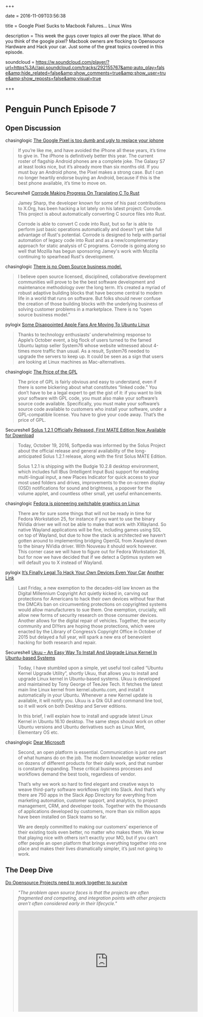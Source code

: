 
+++

date = 2016-11-09T03:56:38

title = Google Pixel Sucks to Macbook Failures... Linux Wins

description = This week the guys cover topics all over the place. What do you think of the google pixel? Macbook owners are flocking to Opensource Hardware and Hack your car. Just some of the great topics covered in this episode.

soundcloud = https://w.soundcloud.com/player/?url=https%3A//api.soundcloud.com/tracks/292155767&amp;auto_play=false&amp;hide_related=false&amp;show_comments=true&amp;show_user=true&amp;show_reposts=false&amp;visual=true

+++


# Penguin Punch Episode 7

## Open Discussion

chasinglogic
[The Google Pixel is too dumb and ugly to replace your iphone](http://gizmodo.com/the-google-pixel-is-too-dumb-and-ugly-to-replace-your-i-1787877249)

> If you’re like me, and have avoided the iPhone all these years, it’s time to give in. The iPhone is definitively better this year. The current roster of flagship Android phones are a complete joke. The Galaxy S7 at least looks nice, but it’s already more than six months old. If you must buy an Android phone, the Pixel makes a strong case. But I can no longer heartily endorse buying an Android, because if this is the best phone available, it’s time to move on.

Secureshell
[Corrode Making Progress On Translating C To Rust](http://www.phoronix.com/scan.php?page=news_item&px=Corrode-C-To-Rust)

> Jamey Sharp, the developer known for some of his past contributions to X.Org, has been hacking a lot lately on his latest project: Corrode. This project is about automatically converting C source files into Rust.
>
> Corrode is able to convert C code into Rust, but so far is able to perform just basic operations automatically and doesn't yet take full advantage of Rust's potential. Corrode is designed to help with partial automation of legacy code into Rust and as a new/complementary approach for static analysis of C programs. Corrode is going along so well that Mozilla has begun sponsoring Jamey's work with Mozilla continuing to spearhead Rust's development. 

chasinglogic
[There is no Open Source business model.](https://medium.com/@stephenrwalli/there-is-no-open-source-business-model-cdc4cc20238#.4er5iuhxb)

> I believe open source licensed, disciplined, collaborative development communities will prove to be the best software development and maintenance methodology over the long term. It’s created a myriad of robust adaptive building blocks that have become central to modern life in a world that runs on software. But folks should never confuse the creation of those building blocks with the underlying business of solving customer problems in a marketplace. There is no “open source business model.”

pylogix
[Some Disappointed Apple Fans Are Moving To Ubuntu Linux](https://fossbytes.com/system76-laptop-apple-replacement/)

> Thanks to technology enthusiasts’ underwhelming response to Apple’s October event, a big flock of users turned to the famed Ubuntu laptop seller System76 whose website witnessed about 4-times more traffic than usual. As a result, System76 needed to upgrade the servers to keep up. It could be seen as a sign that users are looking at Linux machines as Mac-alternatives.

chasinglogic
[The Price of the GPL](http://bitsplitting.org/2016/10/30/the-price-of-gpl/)

> The price of GPL is fairly obvious and easy to understand, even if there is some bickering about what constitutes “linked code.” You don’t have to be a legal expert to get the gist of it: if you want to link your software with GPL code, you must also make your software’s source code available. Specifically, you must make your software’s source code available to customers who install your software, under a GPL-compatible license. You have to give your code away. That’s the price of GPL.

Secureshell
[Solus 1.2.1 Officially Released, First MATE Edition Now Available for Download](http://news.softpedia.com/news/solus-1-2-1-officially-released-first-mate-edition-now-available-for-download-509435.shtml)

> Today, October 19, 2016, Softpedia was informed by the Solus Project about the official release and general availability of the long-anticipated Solus 1.2.1 release, along with the first Solus MATE Edition.
>
> Solus 1.2.1 is shipping with the Budgie 10.2.8 desktop environment, which includes full IBus (Intelligent Input Bus) support for enabling multi-lingual input, a new Places Indicator for quick access to your most used folders and drives, improvements to the on-screen display (OSD) notifications for sound and brightness, a popover for the volume applet, and countless other small, yet useful enhancements.

chasinglogic
[Fedora is pioneering switchable graphics on Linux](https://blogs.gnome.org/uraeus/2016/11/01/discrete-graphics-and-fedora-workstation-25/)

> There are for sure some things that will not be ready in time for Fedora Workstation 25, for instance if you want to use the binary NVidia driver we will not be able to make that work with XWayland. So native Wayland applications will be fine, including games using SDL on top of Wayland, but due to how the stack is architected we haven’t gotten around to implementing bridging OpenGL from Xwayland down to the binary NVidia driver. With Nouveau it should work however. This corner case we will have to figure out for Fedora Workstation 26, but for now we have decided that if we detect a Optimus system we will default you to X instead of Wayland.

pylogix
[It’s Finally Legal To Hack Your Own Devices Even Your Car](https://www.wired.com/2016/10/hacking-car-pacemaker-toaster-just-became-legal/)
[Another Link](https://www.linux.com/news/its-finally-legal-hack-your-own-devices-even-your-car)

> Last Friday, a new exemption to the decades-old law known as the Digital Millennium Copyright Act quietly kicked in, carving out protections for Americans to hack their own devices without fear that the DMCA’s ban on circumventing protections on copyrighted systems would allow manufacturers to sue them. One exemption, crucially, will allow new forms of security research on those consumer devices. Another allows for the digital repair of vehicles. Together, the security community and DIYers are hoping those protections, which were enacted by the Library of Congress’s Copyright Office in October of 2015 but delayed a full year, will spark a new era of benevolent hacking for both research and repair.

Secureshell
[Ukuu – An Easy Way To Install And Upgrade Linux Kernel In Ubuntu-based Systems](https://www.ostechnix.com/ukuu-an-easy-way-to-install-and-upgrade-linux-kernel-in-ubuntu-based-systems/)

> Today, I have stumbled upon a simple, yet useful tool called “Ubuntu Kernel Upgrade Utility”, shortly Ukuu, that allows you to install and upgrade Linux kernel in Ubuntu-based systems. Ukuu is developed and maintained by Tony George of TeeJee Tech. It fetches the latest main line Linux kernel from kernel.ubuntu.com, and install it automatically in your Ubuntu. Whenever a new Kernel update is available, it will notify you. Ukuu is a Gtk GUI and command line tool, so it will work on both Desktop and Server editions.
>
> In this brief, I will explain how to install and upgrade latest Linux Kernel in Ubuntu 16.10 desktop. The same steps should work on other Ubuntu versions and Ubuntu derivatives such as Linux Mint, Elementary OS etc.

chasinglogic
[Dear Microsoft](https://slackhq.com/dear-microsoft-8d20965d2849)

> Second, an open platform is essential. Communication is just one part of what humans do on the job. The modern knowledge worker relies on dozens of different products for their daily work, and that number is constantly expanding. These critical business processes and workflows demand the best tools, regardless of vendor.
>
> That’s why we work so hard to find elegant and creative ways to weave third-party software workflows right into Slack. And that’s why there are 750 apps in the Slack App Directory for everything from marketing automation, customer support, and analytics, to project management, CRM, and developer tools. Together with the thousands of applications developed by customers, more than six million apps have been installed on Slack teams so far.
>
> We are deeply committed to making our customers’ experience of their existing tools even better, no matter who makes them. We know that playing nice with others isn’t exactly your MO, but if you can’t offer people an open platform that brings everything together into one place and makes their lives dramatically simpler, it’s just not going to work.

## The Deep Dive
[Do Opensource Projects need to work together to survive](https://www.linux.com/news/open-source-projects-must-work-together-survive)
> *"The problem open source faces is that the projects are often fragmented and competing, and integration points with other projects aren’t often considered early in their lifecycle."*
> <iframe width="560" height="315" src="https://www.youtube.com/embed/VE2MQ3w8d1M" frameborder="0" allowfullscreen></iframe>
